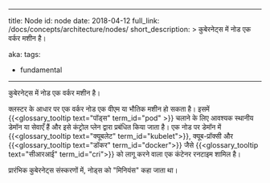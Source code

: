 
---
title: Node
id: node
date: 2018-04-12
full_link: /docs/concepts/architecture/nodes/
short_description: >
  कुबेरनेट्स में नोड एक वर्कर मशीन है।

aka:
tags:
- fundamental
---
 कुबेरनेट्स में नोड एक वर्कर मशीन है।

<!--more-->
क्लस्टर के आधार पर एक वर्कर नोड एक वीएम या भौतिक मशीन हो सकता है। इसमें {{<glossary_tooltip text="पॉड्स" term_id="pod" >}} चलाने के लिए आवश्यक स्थानीय डेमॉन या सेवाएँ हैं और इसे  कंट्रोल प्लेन द्वारा प्रबंधित किया जाता है। एक नोड पर डेमॉन में {{<glossary_tooltip text="क्यूबलेट" term_id="kubelet">}}, क्यूब-प्रॉक्सी और {{<glossary_tooltip text="डॉकर" term_id="docker">}} जैसे {{<glossary_tooltip text="सीआरआई" term_id="cri">}} को लागू करने वाला एक कंटेनर रनटाइम शामिल है।

प्रारंभिक कुबेरनेट्स संस्करणों में, नोड्स को "मिनियंस" कहा जाता था।